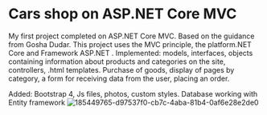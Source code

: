 # Cars shop on ASP.NET Core MVC
My first project completed on ASP.NET Core MVC. Based on the guidance from Gosha Dudar. This project uses the MVC principle, the platform.NET Core and Framework ASP.NET . Implemented: models, interfaces, objects containing information about products and categories on the site, controllers, .html templates. Purchase of goods, display of pages by category, a form for receiving data from the user, placing an order.

Added: Bootstrap 4, Js files, photos, custom styles. Database working with Entity framework
![185449765-d97537f0-cb7c-4aba-81b4-0af6e28e2de0](https://user-images.githubusercontent.com/96238664/185451152-fd2600a2-9d06-419a-b718-9540fa8ca70f.png)
